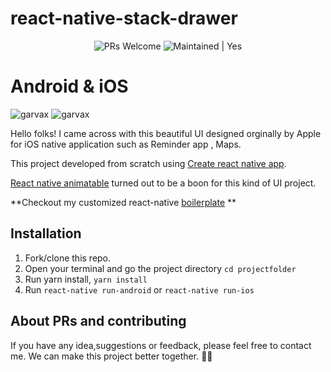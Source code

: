 #  react-native-stack-drawer 
<p align="center">
<img alt="PRs Welcome" src="https://img.shields.io/badge/PRs-welcome-brightgreen.svg" />
<img alt="Maintained | Yes" src="https://img.shields.io/badge/Maintained%3F-yes-green.svg" />
</p>

# Android & iOS
![garvax](https://i.ibb.co/kXMsXy3/TadaTodo.gif) ![garvax](https://i.ibb.co/vY3pK9J/ios-tadatodo.gif) 

Hello folks! 
I came across with this beautiful UI designed orginally by Apple for iOS native application such as Reminder app , Maps.


This project developed from scratch using [Create react native app](https://facebook.github.io/react-native/docs/getting-started). 

[React native animatable](https://www.npmjs.com/package/react-native-animatable) turned out to be a boon for this kind of UI project.

**Checkout my customized react-native [boilerplate](https://github.com/gouravrc/coffee) **

Installation
------------

1. Fork/clone this repo.
2. Open your terminal and go the project directory
```cd projectfolder```
3. Run yarn install,
```yarn install```
4. Run 
```react-native run-android```
or
```react-native run-ios```


About PRs and contributing
----------------------------
If you have any idea,suggestions or feedback, please feel free to contact me. We can make this project better together. 🙏🤟
